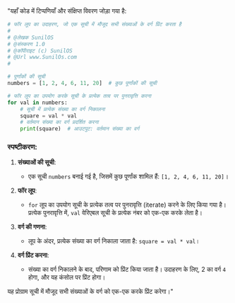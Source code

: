 "यहाँ कोड में टिप्पणियाँ और संक्षिप्त विवरण जोड़ा गया है:

```python
# फॉर लूप का उदाहरण, जो एक सूची में मौजूद सभी संख्याओं के वर्ग प्रिंट करता है
#
# @लेखक SunilOS  
# @संस्करण 1.0
# @कॉपीराइट (c) SunilOS  
# @Url www.SunilOs.com
#

# पूर्णांकों की सूची
numbers = [1, 2, 4, 6, 11, 20]  # कुछ पूर्णांकों की सूची

# फॉर लूप का उपयोग करके सूची के प्रत्येक तत्व पर पुनरावृत्ति करना
for val in numbers:  
    # सूची में प्रत्येक संख्या का वर्ग निकालना
    square = val * val  
    # वर्तमान संख्या का वर्ग प्रदर्शित करना
    print(square)  # आउटपुट: वर्तमान संख्या का वर्ग
```

### स्पष्टीकरण:

1. **संख्याओं की सूची**:
   - एक सूची `numbers` बनाई गई है, जिसमें कुछ पूर्णांक शामिल हैं: `[1, 2, 4, 6, 11, 20]`।

2. **फॉर लूप**:
   - `for` लूप का उपयोग सूची के प्रत्येक तत्व पर पुनरावृत्ति (iterate) करने के लिए किया गया है। प्रत्येक पुनरावृत्ति में, `val` वेरिएबल सूची के प्रत्येक नंबर को एक-एक करके लेता है।

3. **वर्ग की गणना**:
   - लूप के अंदर, प्रत्येक संख्या का वर्ग निकाला जाता है: `square = val * val`।

4. **वर्ग प्रिंट करना**:
   - संख्या का वर्ग निकालने के बाद, परिणाम को प्रिंट किया जाता है। उदाहरण के लिए, 2 का वर्ग `4` होगा, और यह कंसोल पर प्रिंट होगा।

यह प्रोग्राम सूची में मौजूद सभी संख्याओं के वर्ग को एक-एक करके प्रिंट करेगा।"
